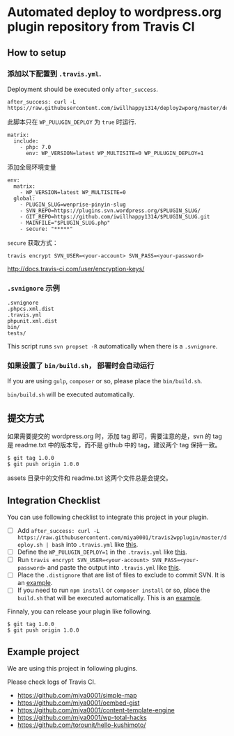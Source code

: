 # Automated deploy to wordpress.org plugin repository from Travis CI

## How to setup

### 添加以下配置到 `.travis.yml`.

Deployment should be executed only `after_success`.

```
after_success: curl -L https://raw.githubusercontent.com/iwillhappy1314/deploy2wporg/master/deploy.sh
```

此脚本只在 `WP_PULUGIN_DEPLOY` 为 `true` 时运行.

```
matrix:
  include:
    - php: 7.0
      env: WP_VERSION=latest WP_MULTISITE=0 WP_PULUGIN_DEPLOY=1
```

添加全局环境变量

```
env:
  matrix:
    - WP_VERSION=latest WP_MULTISITE=0
  global:
    - PLUGIN_SLUG=wenprise-pinyin-slug
    - SVN_REPO=https://plugins.svn.wordpress.org/$PLUGIN_SLUG/
    - GIT_REPO=https://github.com/iwillhappy1314/$PLUGIN_SLUG.git
    - MAINFILE="$PLUGIN_SLUG.php"
    - secure: "*****"
```

`secure` 获取方式：

```
travis encrypt SVN_USER=<your-account> SVN_PASS=<your-password>
```

http://docs.travis-ci.com/user/encryption-keys/

### `.svnignore` 示例

````
.svnignore
.phpcs.xml.dist
.travis.yml
phpunit.xml.dist
bin/
tests/
````

This script runs `svn propset -R` automatically  when there is a `.svnignore`.

### 如果设置了 `bin/build.sh`， 部署时会自动运行

If you are using `gulp`, `composer` or so, please place the `bin/build.sh`.

`bin/build.sh` will be executed automatically.

## 提交方式

如果需要提交的 wordpress.org 时，添加 tag 即可，需要注意的是，svn 的 tag 是 readme.txt 中的版本号，而不是 github 中的 tag，建议两个 tag 保持一致。

```
$ git tag 1.0.0
$ git push origin 1.0.0
```

assets 目录中的文件和 readme.txt 这两个文件总是会提交。

## Integration Checklist

You can use following checklist to integrate this project in your plugin.

* [ ]  Add `after_success: curl -L https://raw.githubusercontent.com/miya0001/travis2wpplugin/master/deploy.sh | bash` into `.travis.yml` like [this](https://github.com/tarosky/logbook/blob/master/.travis.yml#L57).
* [ ] Define the `WP_PULUGIN_DEPLOY=1` in the `.travis.yml` like [this](https://github.com/tarosky/logbook/blob/master/.travis.yml#L14).
* [ ] Run `travis encrypt SVN_USER=<your-account> SVN_PASS=<your-password>` and paste the output into `.travis.yml` like [this](https://github.com/tarosky/logbook/blob/master/.travis.yml#L43-L46).
* [ ] Place the `.distignore` that are list of files to exclude to commit SVN. It is an [example](https://github.com/tarosky/logbook/blob/master/.distignore).
* [ ] If you need to run `npm install` or `composer install` or so, place the `build.sh` that will be executed automatically. This is an [example](https://github.com/tarosky/logbook/blob/master/bin/build.sh).

Finnaly, you can release your plugin like following.

```
$ git tag 1.0.0
$ git push origin 1.0.0
```

## Example project

We are using this project in following plugins.

Please check logs of Travis CI.

* https://github.com/miya0001/simple-map
* https://github.com/miya0001/oembed-gist
* https://github.com/miya0001/content-template-engine
* https://github.com/miya0001/wp-total-hacks
* https://github.com/torounit/hello-kushimoto/